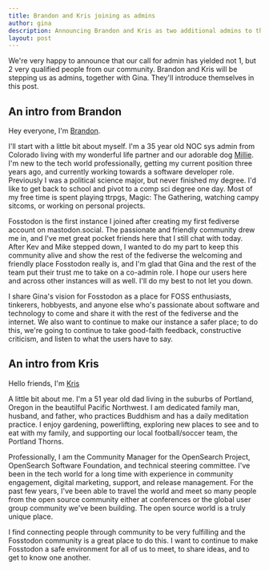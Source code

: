```yaml
---
title: Brandon and Kris joining as admins
author: gina
description: Announcing Brandon and Kris as two additional admins to the Fosstodon team
layout: post
---
```


We're very happy to announce that our call for admin has yielded not 1, but 2 very qualified people from our community. Brandon and Kris will be stepping us as admins, together with Gina. They'll introduce themselves in this post.

## An intro from Brandon

Hey everyone, I'm [Brandon](https://fosstodon.org/@btp).

I'll start with a little bit about myself. I'm a 35 year old NOC sys admin from Colorado living with my wonderful life partner and our adorable dog [Millie](https://pixelfed.social/p/bdont/814192090567300607). I'm new to the tech world professionally, getting my current position three years ago, and currently working towards a software developer role. Previously I was a political science major, but never finished my degree. I'd like to get back to school and pivot to a comp sci degree one day. Most of my free time is spent playing ttrpgs, Magic: The Gathering, watching campy sitcoms, or working on personal projects.

Fosstodon is the first instance I joined after creating my first fediverse account on mastodon.social. The passionate and friendly community drew me in, and I've met great pocket friends here that I still chat with today. After Kev and Mike stepped down, I wanted to do my part to keep this community alive and show the rest of the fediverse the welcoming and friendly place Fosstodon really is, and I'm glad that Gina and the rest of the team put their trust me to take on a co-admin role. I hope our users here and across other instances will as well. I'll do my best to not let you down.

I share Gina's vision for Fosstodon as a place for FOSS enthusiasts, tinkerers, hobbyests, and anyone else who's passionate about software and technology to come and share it with the rest of the fediverse and the internet. We also want to continue to make our instance a safer place; to do this, we're going to continue to take good-faith feedback, constructive criticism, and listen to what the users have to say.


## An intro from Kris

Hello friends, I'm [Kris](https://fosstodon.org/@krisfreedain)

A little bit about me. I'm a 51 year old dad living in the suburbs of Portland, Oregon in the beautilful Pacific Northwest. I am dedicated family man, husband, and father, who practices Buddhism and has a daily meditation practice. I enjoy gardening, powerlifting, exploring new places to see and to eat with my family, and supporting our local football/soccer team, the Portland Thorns. 

Professionally, I am the Community Manager for the OpenSearch Project, OpenSearch Software Foundation, and technical steering committee. I've been in the tech world for a long time with experience in community engagement, digital marketing, support, and release management. For the past few years, I've been able to travel the world and meet so many people from the open source community either at conferences or the global user group community we've been building. The open source world is a truly unique place. 

I find connecting people through community to be very fulfilling and the Fosstodon community is a great place to do this. I want to continue to make Fosstodon a safe environment for all of us to meet, to share ideas, and to get to know one another.